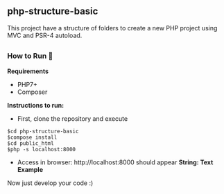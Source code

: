 ## php-structure-basic

This project have a structure of folders to create a new PHP project using MVC and PSR-4 autoload.


##
### How to Run :electric_plug:  

**Requirements**
- PHP7+
- Composer

**Instructions to run:**
- First, clone the repository and execute

```
$cd php-structure-basic
$compose install
$cd public_html
$php -s localhost:8000
```

- Access in browser: http://localhost:8000
should appear **String: Text Example**

Now just develop your code :)